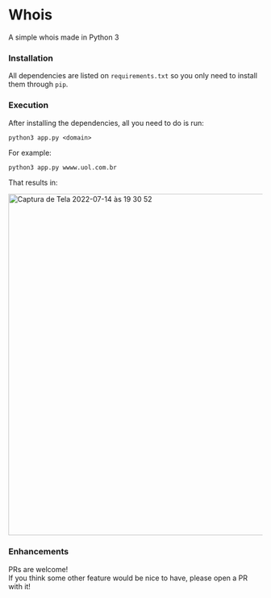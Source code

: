 # Whois

A simple whois made in Python 3

### Installation
All dependencies are listed on `requirements.txt` so you only need to install them through `pip`.

### Execution
After installing the dependencies, all you need to do is run:

    python3 app.py <domain>

For example:

    python3 app.py wwww.uol.com.br

That results in:

<img width="677" alt="Captura de Tela 2022-07-14 às 19 30 52" src="https://user-images.githubusercontent.com/44559956/179099324-172b7017-91d2-4b58-8a65-4be47da32e4a.png">


### Enhancements
PRs are welcome!  
If you think some other feature would be nice to have, please open a PR with it!

